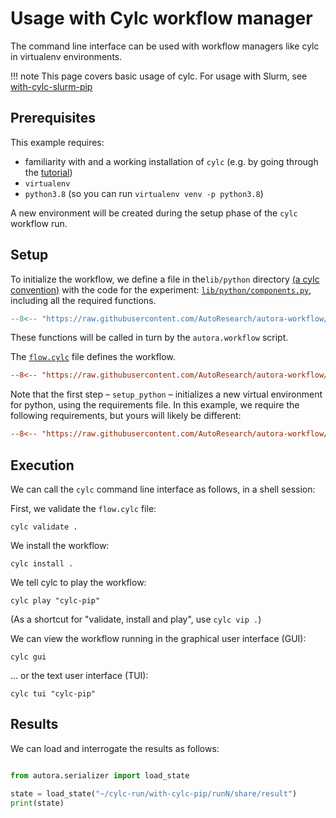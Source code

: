 # Usage with Cylc workflow manager

The command line interface can be used with workflow managers like cylc in virtualenv environments.

!!! note
    This page covers basic usage of cylc. For usage with Slurm, see [with-cylc-slurm-pip](../with-cylc-slurm-pip) 

## Prerequisites

This example requires:

- familiarity with and a working installation of `cylc` (e.g. by going through the
  [tutorial](https://cylc.github.io/cylc-doc/latest/html/tutorial/index.html))
- `virtualenv`
- `python3.8` (so you can run `virtualenv venv -p python3.8`)

A new environment will be created during the setup phase of the `cylc` workflow run.

## Setup

To initialize the workflow, we define a file in the`lib/python` directory 
[(a cylc convention)](https://cylc.github.io/cylc-doc/stable/html/user-guide/writing-workflows/configuration.html#workflow-configuration-directories) with the code for the experiment: 
[`lib/python/components.py`](./lib/python/components.py), including all the required functions. 

```python
--8<-- "https://raw.githubusercontent.com/AutoResearch/autora-workflow/feat/allow-arbitrary-serializers/docs/cli/with-cylc-pip/lib/python/components.py"
```

These functions will be called in turn by the `autora.workflow` script.

The [`flow.cylc`](flow.cylc) file defines the workflow.

```ini
--8<-- "https://raw.githubusercontent.com/AutoResearch/autora-workflow/feat/allow-arbitrary-serializers/docs/cli/with-cylc-pip/flow.cylc"
```

Note that the first step – `setup_python` – initializes a new virtual environment for python, using the requirements 
file. In this example, we require the following requirements, but yours will likely be different:

```ini
--8<-- "https://raw.githubusercontent.com/AutoResearch/autora-workflow/feat/allow-arbitrary-serializers/docs/cli/with-cylc-pip/requirements.txt"
```


## Execution

We can call the `cylc` command line interface as follows, in a shell session:

First, we validate the `flow.cylc` file:
```shell
cylc validate .
```

We install the workflow:
```shell
cylc install .
```

We tell cylc to play the workflow:
```shell
cylc play "cylc-pip"
```

(As a shortcut for "validate, install and play", use `cylc vip .`)

We can view the workflow running in the graphical user interface (GUI):
```shell
cylc gui
```

... or the text user interface (TUI):
```shell
cylc tui "cylc-pip"
```

## Results

We can load and interrogate the results as follows:

```python

from autora.serializer import load_state

state = load_state("~/cylc-run/with-cylc-pip/runN/share/result")
print(state)
```
